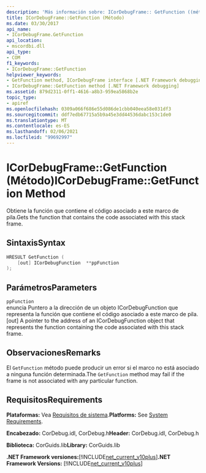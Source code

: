 ```yaml
---
description: 'Más información sobre: ICorDebugFrame:: GetFunction ((método)'
title: ICorDebugFrame::GetFunction (Método)
ms.date: 03/30/2017
api_name:
- ICorDebugFrame.GetFunction
api_location:
- mscordbi.dll
api_type:
- COM
f1_keywords:
- ICorDebugFrame::GetFunction
helpviewer_keywords:
- GetFunction method, ICorDebugFrame interface [.NET Framework debugging]
- ICorDebugFrame::GetFunction method [.NET Framework debugging]
ms.assetid: 879d2311-0ff1-4616-a8b3-959ea5868b2e
topic_type:
- apiref
ms.openlocfilehash: 0309a066f686e55d086de1cbb040eea58e031df3
ms.sourcegitcommit: ddf7edb67715a5b9a45e3dd44536dabc153c1de0
ms.translationtype: MT
ms.contentlocale: es-ES
ms.lasthandoff: 02/06/2021
ms.locfileid: "99692997"
---
```

# <a name="icordebugframegetfunction-method"></a><span data-ttu-id="bb08e-103">ICorDebugFrame::GetFunction (Método)</span><span class="sxs-lookup"><span data-stu-id="bb08e-103">ICorDebugFrame::GetFunction Method</span></span>

<span data-ttu-id="bb08e-104">Obtiene la función que contiene el código asociado a este marco de pila.</span><span class="sxs-lookup"><span data-stu-id="bb08e-104">Gets the function that contains the code associated with this stack frame.</span></span>  
  
## <a name="syntax"></a><span data-ttu-id="bb08e-105">Sintaxis</span><span class="sxs-lookup"><span data-stu-id="bb08e-105">Syntax</span></span>  
  
```cpp  
HRESULT GetFunction (  
    [out] ICorDebugFunction  **ppFunction  
);  
```  
  
## <a name="parameters"></a><span data-ttu-id="bb08e-106">Parámetros</span><span class="sxs-lookup"><span data-stu-id="bb08e-106">Parameters</span></span>  

 `ppFunction`  
 <span data-ttu-id="bb08e-107">enuncia Puntero a la dirección de un objeto ICorDebugFunction que representa la función que contiene el código asociado a este marco de pila.</span><span class="sxs-lookup"><span data-stu-id="bb08e-107">[out] A pointer to the address of an ICorDebugFunction object that represents the function containing the code associated with this stack frame.</span></span>  
  
## <a name="remarks"></a><span data-ttu-id="bb08e-108">Observaciones</span><span class="sxs-lookup"><span data-stu-id="bb08e-108">Remarks</span></span>  

 <span data-ttu-id="bb08e-109">El `GetFunction` método puede producir un error si el marco no está asociado a ninguna función determinada.</span><span class="sxs-lookup"><span data-stu-id="bb08e-109">The `GetFunction` method may fail if the frame is not associated with any particular function.</span></span>  
  
## <a name="requirements"></a><span data-ttu-id="bb08e-110">Requisitos</span><span class="sxs-lookup"><span data-stu-id="bb08e-110">Requirements</span></span>  

 <span data-ttu-id="bb08e-111">**Plataformas:** Vea [Requisitos de sistema](../../get-started/system-requirements.md).</span><span class="sxs-lookup"><span data-stu-id="bb08e-111">**Platforms:** See [System Requirements](../../get-started/system-requirements.md).</span></span>  
  
 <span data-ttu-id="bb08e-112">**Encabezado:** CorDebug.idl, CorDebug.h</span><span class="sxs-lookup"><span data-stu-id="bb08e-112">**Header:** CorDebug.idl, CorDebug.h</span></span>  
  
 <span data-ttu-id="bb08e-113">**Biblioteca:** CorGuids.lib</span><span class="sxs-lookup"><span data-stu-id="bb08e-113">**Library:** CorGuids.lib</span></span>  
  
 <span data-ttu-id="bb08e-114">**.NET Framework versiones:**[!INCLUDE[net_current_v10plus](../../../../includes/net-current-v10plus-md.md)]</span><span class="sxs-lookup"><span data-stu-id="bb08e-114">**.NET Framework Versions:** [!INCLUDE[net_current_v10plus](../../../../includes/net-current-v10plus-md.md)]</span></span>
